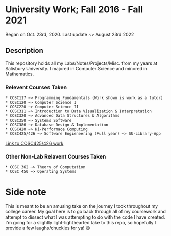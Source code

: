 # University Work; Fall 2016 - Fall 2021

Began on Oct. 23rd, 2020. Last update ~> August 23rd 2022

## Description

This repository holds all my Labs/Notes/Projects/Misc. from my years at Salisbury University.  I majored in Computer Science and minored in Mathematics. 

### Relevent Courses Taken

	* COSC117 ~> Programming Fundamentals (Work shown is work as a tutor)
	* COSC120 ~> Computer Science I
	* COSC220 ~> Computer Science II
	* COSC311 ~> Introduction to Data Visualization & Interpretation
	* COSC320 ~> Advanced Data Structures & Algorithms
	* COSC350 ~> Systems Software
	* COSC386 ~> Database Design & Implementation
	* COSC420 ~> Hi-Performace Computing
	* COSC425/426 ~> Software Engieneering (Full year) ~> SU-Library-App

[Link to COSC425/426 work](https://github.com/samdish7/SU_Library_App)

### Other Non-Lab Relavent Courses Taken

	* COSC 362 ~> Theory of Computation
	* COSC 450 ~> Operating Systems

# Side note

This is meant to be an amusing take on the journey I took throughout my college career. My goal here is to go back through all of my coursework and attempt to dissect what I was attempting to do with the code I have created. I'm going for a slightly light-lighthearted take to this repo, so hopefully I provide a few laughs/chuckles for ya! :smile:
